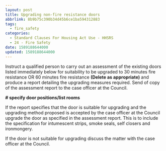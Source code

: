 ```yaml
---
layout: post
title: Upgrading non-fire resistance doors
abbrlink: 8b9b75c390b34d45b6ce1ba594312883
tags:
  - fire_safety
categories:
  - Standard Clauses For Housing Act Use - HHSRS
  - 24 - Fire Safety
date: 1589188644000
updated: 1589188644000
---
```


Instruct a qualified person to carry out an assessment of the existing doors listed immediately below for suitability to be upgraded to 30 minutes fire resistance OR 60 minutes fire resistance **(Delete as appropriate)** and produce a report detailing the upgrading measures required. Send of copy of the assessment report to the case officer at the Council.

**# specify door positions/list rooms**

If the report specifies that the door is suitable for upgrading and the upgrading method proposed is accepted by the case officer at the Council upgrade the door as specified in the assessment report. This is to include the specification for intumescent strips, smoke seals, self closers and ironmongery.

If the door is not suitable for upgrading discuss the matter with the case officer at the Council.
